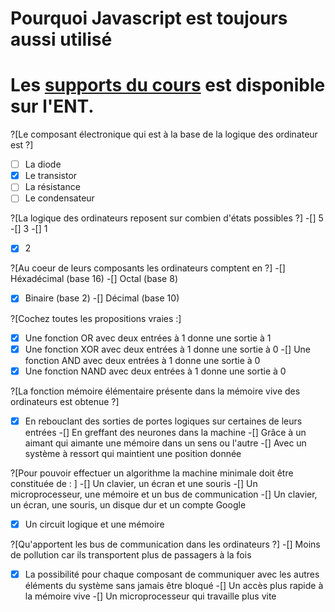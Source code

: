 # Pourquoi Javascript est toujours aussi utilisé

# Les [supports du cours](cours_Pourquoi_Javascript.md) est disponible sur l'ENT.

?[Le composant électronique qui est à la base de la logique des ordinateur est ?]
-[ ] La diode
-[X] Le transistor
-[ ] La résistance
-[ ] Le condensateur

?[La logique des ordinateurs reposent sur combien d'états possibles ?]
-[] 5
-[] 3
-[] 1
-[X] 2

?[Au coeur de leurs composants les ordinateurs comptent en ?]
-[] Héxadécimal (base 16)
-[] Octal (base 8)
-[X] Binaire (base 2)
-[] Décimal (base 10)

?[Cochez toutes les propositions vraies :]
-[X] Une fonction OR avec deux entrées à 1 donne une sortie à 1
-[X] Une fonction XOR avec deux entrées à 1 donne une sortie à 0
-[] Une fonction AND avec deux entrées à 1 donne une sortie à 0
-[X] Une fonction NAND avec deux entrées à 1 donne une sortie à 0

?[La fonction mémoire élémentaire présente dans la mémoire vive des ordinateurs est obtenue ?]
-[X] En rebouclant des sorties de portes logiques sur certaines de leurs entrées
-[] En greffant des neurones dans la machine
-[] Grâce à un aimant qui aimante une mémoire dans un sens ou l'autre
-[] Avec un système à ressort qui maintient une position donnée

?[Pour pouvoir effectuer un algorithme la machine minimale doit être constituée de : ]
-[] Un clavier, un écran et une souris
-[] Un microprocesseur, une mémoire et un bus de communication
-[] Un clavier, un écran, une souris, un disque dur et un compte Google
-[X] Un circuit logique et une mémoire

?[Qu'apportent les bus de communication dans les ordinateurs ?]
-[] Moins de pollution car ils transportent plus de passagers à la fois
-[X] La possibilité pour chaque composant de communiquer avec les autres éléments du système sans jamais être bloqué
-[] Un accès plus rapide à la mémoire vive
-[] Un microprocesseur qui travaille plus vite

